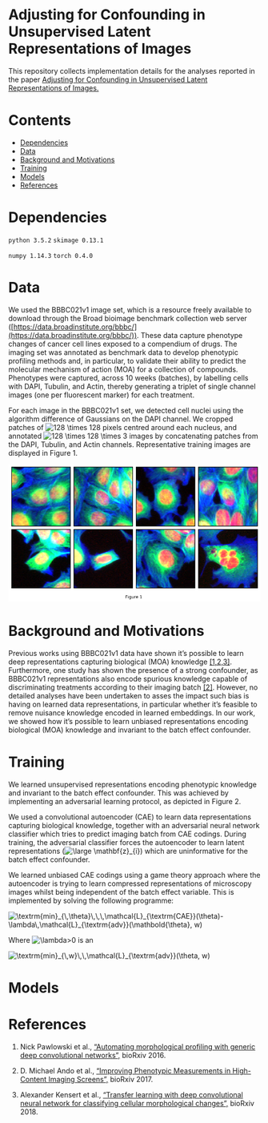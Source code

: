 # Adjusting for Confounding in Unsupervised Latent Representations of Images

This repository collects implementation details for the analyses reported in the paper [Adjusting for Confounding in Unsupervised Latent Representations of Images.](url)

# Contents

- [Dependencies](#dependencies)
- [Data](#data)
- [Background and Motivations](#background-and-motivations)
- [Training](#training)
- [Models](#models)
- [References](#references)

# Dependencies

`python 3.5.2`
`skimage 0.13.1`

`numpy 1.14.3`
`torch 0.4.0`

# Data 

We used the BBBC021v1 image set, which is a resource freely available to download through the Broad bioimage benchmark collection web server ([https://data.broadinstitute.org/bbbc/](https://data.broadinstitute.org/bbbc/)). These data capture phenotype changes of cancer cell lines exposed to a compendium of drugs. The imaging set was annotated as benchmark data to develop phenotypic profiling methods and, in particular, to validate their ability to predict the molecular mechanism of action (MOA) for a collection of compounds. Phenotypes were captured, across 10 weeks (batches), by labelling cells with DAPI, Tubulin, and Actin, thereby generating a triplet of single channel images (one per fluorescent marker) for each treatment.

For each image in the BBBC021v1 set, we detected cell nuclei using the algorithm difference of Gaussians on the DAPI channel. We cropped patches of <img src="https://latex.codecogs.com/svg.latex?\inline&space;128&space;\times&space;128" title="128 \times 128" /> pixels centred around each nucleus, and annotated <img src="https://latex.codecogs.com/svg.latex?\inline&space;128&space;\times&space;128&space;\times&space;3" title="128 \times 128 \times 3" /> images by concatenating patches from the DAPI, Tubulin, and Actin channels. Representative training images are displayed in Figure 1.

![](examples.png)

# Background and Motivations

Previous works using BBBC021v1 data have shown it’s possible to learn deep representations capturing biological (MOA) knowledge [[1,2,3]](#references). Furthermore, one study has shown the presence of a strong confounder, as BBBC021v1 representations also encode spurious knowledge capable of discriminating treatments according to their imaging batch [[2]](#references).  However, no detailed analyses have been undertaken to asses the impact such bias is having on learned data representations, in particular whether it’s feasible to remove nuisance knowledge encoded in learned embeddings. In our work, we showed how it’s possible to learn unbiased representations encoding biological (MOA) knowledge and invariant to the batch effect confounder.

# Training

We learned unsupervised representations encoding phenotypic knowledge and invariant to the batch effect confounder. This was achieved by implementing an adversarial learning protocol, as depicted in Figure 2.

We used a convolutional autoencoder (CAE) to learn data representations capturing biological knowledge, together with an adversarial neural network classifier which tries to predict imaging batch from CAE codings. During training, the adversarial classifier forces the autoencoder to learn latent representations (<img src="https://latex.codecogs.com/svg.latex?\inline&space;\large&space;\mathbf{z}_{i}" title="\large \mathbf{z}_{i}" />) which are uninformative for the batch effect confounder.

We learned unbiased CAE codings using a game theory approach where the autoencoder is trying to learn compressed representations of microscopy images whilst being independent of the batch effect variable. This is implemented by solving the following programme:

<img src="https://latex.codecogs.com/svg.latex?\textrm{min}_{\,\theta}\,\,\,\mathcal{L}_{\textrm{CAE}}(\theta)-\lambda\,\mathcal{L}_{\textrm{adv}}(\mathbold{\theta},&space;w)" title="\textrm{min}_{\,\theta}\,\,\,\mathcal{L}_{\textrm{CAE}}(\theta)-\lambda\,\mathcal{L}_{\textrm{adv}}(\mathbold{\theta}, w)" />

Where <img src="https://latex.codecogs.com/svg.latex?\inline&space;\lambda" title="\lambda>0" /> is an 

<img src="https://latex.codecogs.com/gif.latex?\textrm{min}_{\,w}\,\,\mathcal{L}_{\textrm{adv}}(\theta,&space;w)" title="\textrm{min}_{\,w}\,\,\mathcal{L}_{\textrm{adv}}(\theta, w)" />

# Models

# References

1. Nick Pawlowski et al., [“Automating morphological profiling with generic deep convolutional
networks”,](https://www.biorxiv.org/content/early/2016/11/02/085118) bioRxiv 2016.

2. D. Michael Ando et al., [“Improving Phenotypic Measurements in
High-Content Imaging Screens”,](https://www.biorxiv.org/content/early/2017/07/10/161422) bioRxiv 2017.

3. Alexander Kensert et al., [“Transfer learning with deep convolutional neural network for classifying cellular morphological changes”,](https://www.biorxiv.org/content/early/2018/06/14/345728) bioRxiv 2018.


